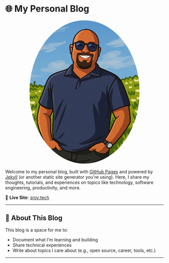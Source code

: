# 🌐 My Personal Blog

<p align="center">
  <img src="assets/png/pic1.png" alt="My Profile Picture" width="350" style="border-radius: 100%;"><br>
</p>

Welcome to my personal blog, built with [GitHub Pages](https://pages.github.com/) and powered by [Jekyll](https://jekyllrb.com/) (or another static site generator you're using). Here, I share my thoughts, tutorials, and experiences on topics like technology, software engineering, productivity, and more.

📍 **Live Site**: [sroy.tech](https://sroy.tech)

---

## 📝 About This Blog

This blog is a space for me to:

- Document what I'm learning and building
- Share technical experiences
- Write about topics I care about (e.g., open source, career, tools, etc.)

---
